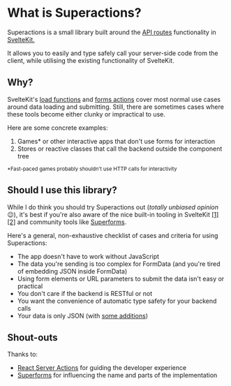 # What is Superactions?

Superactions is a small library built around the [API routes](https://kit.svelte.dev/docs/routing#server) functionality in [SvelteKit.](https://kit.svelte.dev)

It allows you to easily and type safely call your server-side code from the client, while utilising the existing functionality of SvelteKit.

## Why?

SvelteKit's [load functions](https://kit.svelte.dev/docs/load) and [forms actions](https://kit.svelte.dev/docs/form-actions) cover most normal use cases around data loading and submitting. Still, there are sometimes cases where these tools become either clunky or impractical to use.

Here are some concrete examples:

1. Games\* or other interactive apps that don't use forms for interaction
2. Stores or reactive classes that call the backend outside the component tree

<small>\*Fast-paced games probably shouldn't use HTTP calls for interactivity</small>

## Should I use this library?

While I do think you should try Superactions out (_totally unbiased opinion_ 😉), it's best if you're also aware of the nice built-in tooling in SvelteKit [\[1\]](https://kit.svelte.dev/docs/load) [\[2\]](https://kit.svelte.dev/docs/form-actions) and community tools like [Superforms](https://superforms.rocks).

Here's a general, non-exhaustive checklist of cases and criteria for using Superactions:

- The app doesn't have to work without JavaScript
- The data you're sending is too complex for FormData (and you're tired of embedding JSON inside FormData)
- Using form elements or URL parameters to submit the data isn't easy or practical
- You don't care if the backend is RESTful or not
- You want the convenience of automatic type safety for your backend calls
- Your data is only JSON (with [some additions](/guide/restrictions.md#restrictions))

## Shout-outs

Thanks to:

- [React Server Actions](https://react.dev/reference/rsc/server-actions) for guiding the developer experience
- [Superforms](https://superforms.rocks) for influencing the name and parts of the implementation
